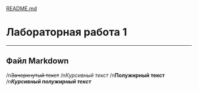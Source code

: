 [README.md](https://github.com/SatomiRen/algorythm_1/files/7143920/README.md)
# Лабораторная работа 1
***
## Файл Markdown
/n~~Зачеркнутый текст~~
/n*Курсивный текст*
/n**Полужирный текст**
/n***Курсивный полужирный текст***
